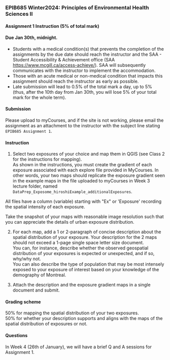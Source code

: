 ### EPIB685 Winter2024: Principles of Environmental Health Sciences II

#### Assignment 1 Instruction (5% of total mark)

#### Due Jan 30th, midnight. 
- Students with a medical condition(s) that prevents the completion of the assignments by the due date should reach the instructor and the SAA - Student Accessibility & Achievement office (SAA https://www.mcgill.ca/access-achieve/). SAA will subsequently communicates with the instructor to implement the accommodation.      
- Those with an acute medical or non-medical condition that impacts this assignment should reach the instructor as early as possible.      
- Late submission will lead to 0.5% of the total mark a day, up to 5% (thus, after the 10th day from Jan 30th, you will lose 5% of your total mark for the whole term).      

#### Submission 
Please upload to myCourses, and if the site is not working, please email the assignment as an attachment to the instructor with the subject line stating `EPIB685 Assignment 1`.   

#### Instruction 
1. Select two exposures of your choice and map them in QGIS (see Class 2 for the instructions for mapping).    
As shown in the instructions, you must create the gradient of each exposure associated with each explore file provided in MyCourses. In other words, your two maps should replicate the exposure gradient seen in the example maps in the file uploaded to myCourses in Week 3 lecture folder, named `DataPrep_Exposome_hiroshiExample_additionalExposures`. 

All files have a column (variable) starting with "Ex" or 'Exposure' recording the spatial intensity of each exposure. 

Take the snapshot of your maps with reasonable image resolution such that you can appreciate the details of urban exposure distribution.    

2. For each map, add a 1 or 2-paragraph of concise description about the spatial distribution of your exposure. Your description for the 2 maps should not exceed a 1-page single space letter size document.     
  You can, for instance, describe whether the observed geospatial distribution of your exposures is expected or unexpected, and if so, why/why not.    
  You can also describe the type of population that may be most intensely exposed to your exposure of interest based on your knowledge of the demography of Montreal.    

3. Attach the description and the exposure gradient maps in a single document and submit.      

#### Grading scheme    
50% for mapping the spatial distribution of your two exposures.     
50% for whether your description supports and aligns with the maps of the spatial distribution of exposures or not.    

#### Questions
In Week 4 (26th of January), we will have a brief Q and A sessions for Assignment 1.     


    
 
    









